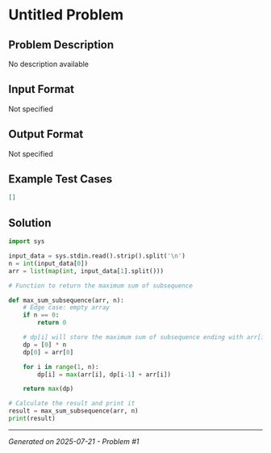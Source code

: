 # Untitled Problem

## Problem Description
No description available

## Input Format
Not specified

## Output Format
Not specified

## Example Test Cases
```json
[]
```

## Solution
```python
import sys

input_data = sys.stdin.read().strip().split('\n')
n = int(input_data[0])
arr = list(map(int, input_data[1].split()))

# Function to return the maximum sum of subsequence

def max_sum_subsequence(arr, n):
    # Edge case: empty array
    if n == 0:
        return 0

    # dp[i] will store the maximum sum of subsequence ending with arr[i]
    dp = [0] * n
    dp[0] = arr[0]

    for i in range(1, n):
        dp[i] = max(arr[i], dp[i-1] + arr[i])

    return max(dp)

# Calculate the result and print it
result = max_sum_subsequence(arr, n)
print(result)
```

---
*Generated on 2025-07-21 - Problem #1*